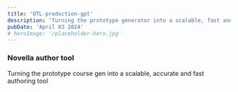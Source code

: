 ```yaml
---
title: 'OTL-production-gpt'
description: 'Turning the prototype generator into a scalable, fast and accurate AI powered authoring tool'
pubDate: 'April 03 2024'
# heroImage: '/placeholder-hero.jpg'
---
```


### Novella author tool

Turning the prototype course gen into a scalable, accurate and fast authoring tool
